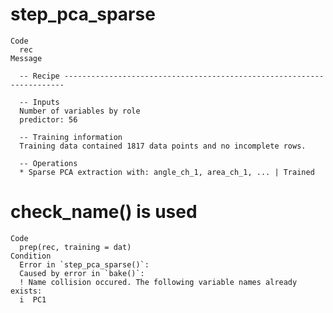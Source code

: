 # step_pca_sparse

    Code
      rec
    Message
      
      -- Recipe ----------------------------------------------------------------------
      
      -- Inputs 
      Number of variables by role
      predictor: 56
      
      -- Training information 
      Training data contained 1817 data points and no incomplete rows.
      
      -- Operations 
      * Sparse PCA extraction with: angle_ch_1, area_ch_1, ... | Trained

# check_name() is used

    Code
      prep(rec, training = dat)
    Condition
      Error in `step_pca_sparse()`:
      Caused by error in `bake()`:
      ! Name collision occured. The following variable names already exists:
      i  PC1


